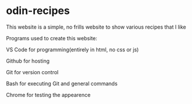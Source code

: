 # odin-recipes

This website is a simple, no frills website to show various recipes that I like


Programs used to create this website:

VS Code for programming(entirely in html, no css or js)

Github for hosting

Git for version control

Bash for executing Git and general commands

Chrome for testing the appearence